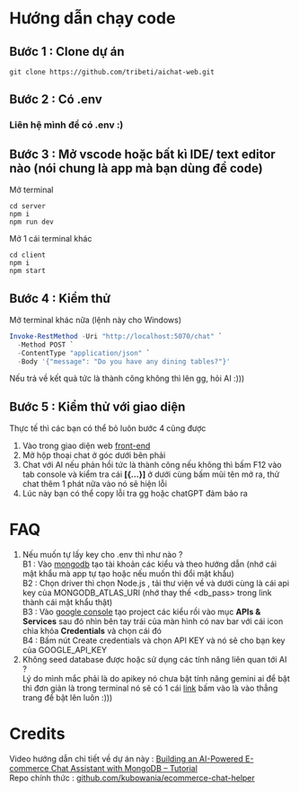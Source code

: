 # Hướng dẫn chạy code

## Bước 1 : Clone dự án
```shell
git clone https://github.com/tribeti/aichat-web.git
```

## Bước 2 : Có .env
### Liên hệ mình để có .env :)

## Bước 3 : Mở vscode hoặc bất kì IDE/ text editor nào (nói chung là app mà bạn dùng để code)

Mở terminal
```shell
cd server
npm i
npm run dev
```

Mở 1 cái terminal khác
```shell
cd client
npm i
npm start
```

## Bước 4 : Kiểm thử
Mở terminal khác nữa (lệnh này cho Windows)
```powershell
Invoke-RestMethod -Uri "http://localhost:5070/chat" `
  -Method POST `
  -ContentType "application/json" `
  -Body '{"message": "Do you have any dining tables?"}'
```
Nếu trả về kết quả tức là thành công không thì lên gg, hỏi AI :)))

## Bước 5 : Kiểm thử với giao diện
Thực tế thì các bạn có thể bỏ luôn bước 4 cũng được  
1. Vào trong giao diện web [front-end](http://localhost:3000/)  
1. Mở hộp thoại chat ở góc dưới bên phải  
1. Chat với AI nếu phản hồi tức là thành công nếu không thì bấm F12 vào tab console và kiểm tra cái **[{...}]** ở dưới cùng bấm mũi tên mở ra, thử chat thêm 1 phát nữa vào nó sẽ hiện lỗi  
1. Lúc này bạn có thể copy lỗi tra gg hoặc chatGPT đảm bảo ra

# FAQ
1. Nếu muốn tự lấy key cho .env thì như nào ?  
B1 : Vào [mongodb](https://account.mongodb.com/account/login) tạo tài khoản các kiểu và theo hướng dẫn (nhớ cái mật khẩu mà app tự tạo hoặc nếu muốn thì đổi mật khẩu)  
B2 : Chọn driver thì chọn Node.js , tải thư viện về và dưới cùng là cái api key của MONGODB_ATLAS_URI (nhớ thay thế <db_pass> trong link thành cái mật khẩu thật)  
B3 : Vào [google console](https://console.cloud.google.com/) tạo project các kiểu rồi vào mục **APIs & Services** sau đó nhìn bên tay trái của màn hình có nav bar với cái icon chìa khóa **Credentials** và chọn cái đó  
B4 : Bấm nút Create credentials và chọn API KEY và nó sẽ cho bạn key của GOOGLE_API_KEY
2. Không seed database được hoặc sử dụng các tính năng liên quan tới AI ?  
Lý do mình mắc phải là do apikey nó chưa bật tính năng gemini ai để bật thì đơn giản là trong terminal nó sẽ có 1 cái [link](https://console.cloud.google.com/apis/library/generativelanguage.googleapis.com) bấm vào là vào thẳng trang để bật lên luôn :)))  
# Credits
Video hướng dẫn chi tiết về dự án này : [Building an AI-Powered E-commerce Chat Assistant with MongoDB – Tutorial](https://www.youtube.com/watch?v=9tANiA0LKn4)  
Repo chính thức : [github.com/kubowania/ecommerce-chat-helper](https://github.com/kubowania/ecommerce-chat-helper)
